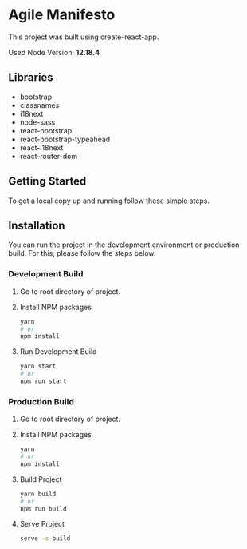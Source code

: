 # Agile Manifesto

This project was built using create-react-app.

Used Node Version: **12.18.4**

## Libraries

- bootstrap
- classnames
- i18next
- node-sass
- react-bootstrap
- react-bootstrap-typeahead
- react-i18next
- react-router-dom

## Getting Started

To get a local copy up and running follow these simple steps.

## Installation

You can run the project in the development environment or production build. For this, please follow the steps below.

### Development Build

1. Go to root directory of project.

2. Install NPM packages

   ```sh
   yarn
   # or
   npm install
   ```

3. Run Development Build
   ```sh
   yarn start
   # or
   npm run start
   ```

### Production Build

1. Go to root directory of project.

2. Install NPM packages

   ```sh
   yarn
   # or
   npm install
   ```

3. Build Project

   ```sh
   yarn build
   # or
   npm run build
   ```

4. Serve Project
   ```sh
   serve -s build
   ```

